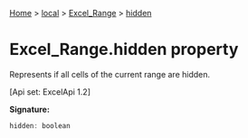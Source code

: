 [Home](./index) &gt; [local](local.md) &gt; [Excel\_Range](local.excel_range.md) &gt; [hidden](local.excel_range.hidden.md)

# Excel\_Range.hidden property

Represents if all cells of the current range are hidden. 

 \[Api set: ExcelApi 1.2\]

**Signature:**
```javascript
hidden: boolean
```
